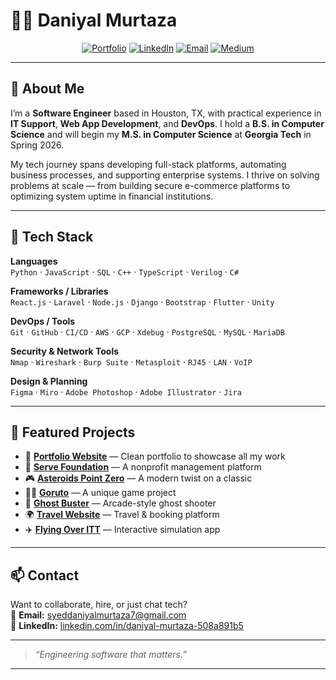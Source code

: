 # 👨‍💻 Daniyal Murtaza

<div align="center">

[![Portfolio](https://img.shields.io/badge/Portfolio-000000?style=for-the-badge&logo=About.me&logoColor=white)](https://daniyal-murtaza.github.io/)
[![LinkedIn](https://img.shields.io/badge/LinkedIn-0077B5?style=for-the-badge&logo=linkedin&logoColor=white)](https://www.linkedin.com/in/daniyal-murtaza-508a891b5)
[![Email](https://img.shields.io/badge/Gmail-D14836?style=for-the-badge&logo=gmail&logoColor=white)](mailto:syeddaniyalmurtaza7@gmail.com)
[![Medium](https://img.shields.io/badge/Medium-12100E?style=for-the-badge&logo=medium&logoColor=white)](https://medium.com/@Daniyal-Murtaza)
</div>

---

## 🧠 About Me

I’m a **Software Engineer** based in Houston, TX, with practical experience in **IT Support**, **Web App Development**, and **DevOps**. I hold a **B.S. in Computer Science** and will begin my **M.S. in Computer Science** at **Georgia Tech** in Spring 2026.

My tech journey spans developing full-stack platforms, automating business processes, and supporting enterprise systems. I thrive on solving problems at scale — from building secure e-commerce platforms to optimizing system uptime in financial institutions.

---

## 🔧 Tech Stack

**Languages**  
`Python` · `JavaScript` · `SQL` · `C++` · `TypeScript` · `Verilog` · `C#`

**Frameworks / Libraries**  
`React.js` · `Laravel` · `Node.js` · `Django` · `Bootstrap` · `Flutter` · `Unity`

**DevOps / Tools**  
`Git` · `GitHub` · `CI/CD` · `AWS` · `GCP` · `Xdebug` · `PostgreSQL` · `MySQL` · `MariaDB`

**Security & Network Tools**  
`Nmap` · `Wireshark` · `Burp Suite` · `Metasploit` · `RJ45` · `LAN` · `VoIP`

**Design & Planning**  
`Figma` · `Miro` · `Adobe Photoshop` · `Adobe Illustrator` · `Jira`

---

## 🧪 Featured Projects

- 🎨 [**Portfolio Website**](https://daniyal-murtaza.github.io/) — Clean portfolio to showcase all my work  
- 🏥 [**Serve Foundation**](https://github.com/Daniyal-Murtaza/ServeFoundation) — A nonprofit management platform  
- 🎮 [**Asteroids Point Zero**](https://github.com/Daniyal-Murtaza/asteroids-point-zero) — A modern twist on a classic  
- 🐱‍👓 [**Goruto**](https://github.com/Daniyal-Murtaza/Goruto) — A unique game project  
- 👻 [**Ghost Buster**](https://github.com/Daniyal-Murtaza/Ghost-Buster) — Arcade-style ghost shooter  
- 🌍 [**Travel Website**](https://github.com/Daniyal-Murtaza/Travel-website) — Travel & booking platform  
- ✈️ [**Flying Over ITT**](https://github.com/Daniyal-Murtaza/Flying-Over-itt) — Interactive simulation app

---

## 📫 Contact

Want to collaborate, hire, or just chat tech?  
📧 **Email:** [syeddaniyalmurtaza7@gmail.com](mailto:syeddaniyalmurtaza7@gmail.com)  
🔗 **LinkedIn:** [linkedin.com/in/daniyal-murtaza-508a891b5](https://linkedin.com/in/daniyal-murtaza-508a891b5)

---

> *“Engineering software that matters.”*

---

